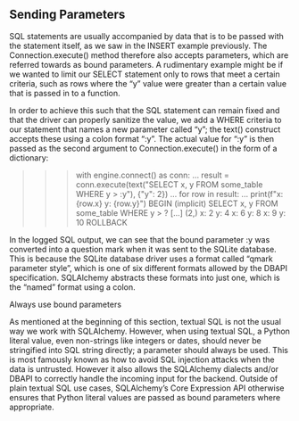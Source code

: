 ## Sending Parameters
SQL statements are usually accompanied by data that is to be passed with the statement itself, as we saw in the INSERT example previously. The Connection.execute() method therefore also accepts parameters, which are referred towards as bound parameters. A rudimentary example might be if we wanted to limit our SELECT statement only to rows that meet a certain criteria, such as rows where the “y” value were greater than a certain value that is passed in to a function.

In order to achieve this such that the SQL statement can remain fixed and that the driver can properly sanitize the value, we add a WHERE criteria to our statement that names a new parameter called “y”; the text() construct accepts these using a colon format “:y”. The actual value for “:y” is then passed as the second argument to Connection.execute() in the form of a dictionary:

>>> with engine.connect() as conn:
...     result = conn.execute(text("SELECT x, y FROM some_table WHERE y > :y"), {"y": 2})
...     for row in result:
...         print(f"x: {row.x}  y: {row.y}")
BEGIN (implicit)
SELECT x, y FROM some_table WHERE y > ?
[...] (2,)
x: 2  y: 4
x: 6  y: 8
x: 9  y: 10
ROLLBACK

In the logged SQL output, we can see that the bound parameter :y was converted into a question mark when it was sent to the SQLite database. This is because the SQLite database driver uses a format called “qmark parameter style”, which is one of six different formats allowed by the DBAPI specification. SQLAlchemy abstracts these formats into just one, which is the “named” format using a colon.

Always use bound parameters

As mentioned at the beginning of this section, textual SQL is not the usual way we work with SQLAlchemy. However, when using textual SQL, a Python literal value, even non-strings like integers or dates, should never be stringified into SQL string directly; a parameter should always be used. This is most famously known as how to avoid SQL injection attacks when the data is untrusted. However it also allows the SQLAlchemy dialects and/or DBAPI to correctly handle the incoming input for the backend. Outside of plain textual SQL use cases, SQLAlchemy’s Core Expression API otherwise ensures that Python literal values are passed as bound parameters where appropriate.